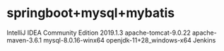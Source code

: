 # springboot+mysql+mybatis
IntelliJ IDEA Community Edition 2019.1.3 
apache-tomcat-9.0.22
apache-maven-3.6.1
mysql-8.0.16-winx64
openjdk-11+28_windows-x64
Jenkins